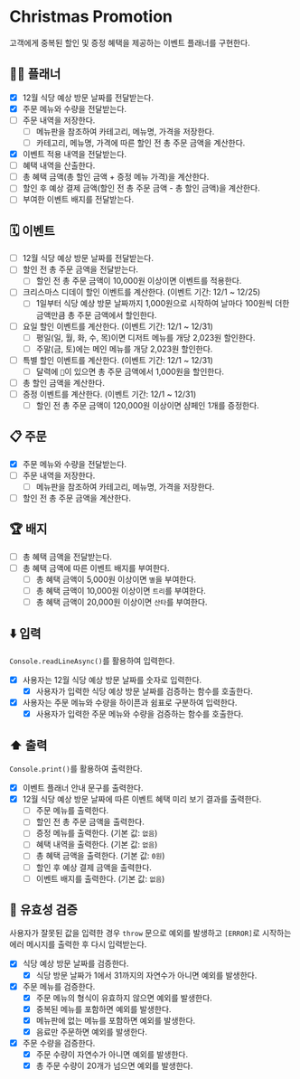 # Christmas Promotion

고객에게 중복된 할인 및 증정 혜택을 제공하는 이벤트 플래너를 구현한다.

## 💁‍♀️ 플래너

- [x] 12월 식당 예상 방문 날짜를 전달받는다.
- [x] 주문 메뉴와 수량을 전달받는다.
- [ ] 주문 내역을 저장한다.
  - [ ] 메뉴판을 참조하여 카테고리, 메뉴명, 가격을 저장한다.
  - [ ] 카테고리, 메뉴명, 가격에 따른 할인 전 총 주문 금액을 계산한다.
- [x] 이벤트 적용 내역을 전달받는다.
- [ ] 혜택 내역을 산출한다.
- [ ] 총 혜택 금액(총 할인 금액 + 증정 메뉴 가격)을 계산한다.
- [ ] 할인 후 예상 결제 금액(할인 전 총 주문 금액 - 총 할인 금액)을 계산한다.
- [ ] 부여한 이벤트 배지를 전달받는다.

## 🗓️ 이벤트

- [ ] 12월 식당 예상 방문 날짜를 전달받는다.
- [ ] 할인 전 총 주문 금액을 전달받는다.
  - [ ] 할인 전 총 주문 금액이 10,000원 이상이면 이벤트를 적용한다.
- [ ] 크리스마스 디데이 할인 이벤트를 계산한다. (이벤트 기간: 12/1 ~ 12/25)
  - [ ] 1일부터 식당 예상 방문 날짜까지 1,000원으로 시작하여 날마다 100원씩 더한 금액만큼 총 주문 금액에서 할인한다.
- [ ] 요일 할인 이벤트를 계산한다. (이벤트 기간: 12/1 ~ 12/31)
  - [ ] 평일(일, 월, 화, 수, 목)이면 디저트 메뉴를 개당 2,023원 할인한다.
  - [ ] 주말(금, 토)에는 메인 메뉴를 개당 2,023원 할인한다.
- [ ] 특별 할인 이벤트를 계산한다. (이벤트 기간: 12/1 ~ 12/31)
  - [ ] 달력에 `🌟`이 있으면 총 주문 금액에서 1,000원을 할인한다.
- [ ] 총 할인 금액을 계산한다.
- [ ] 증정 이벤트를 계산한다. (이벤트 기간: 12/1 ~ 12/31)
  - [ ] 할인 전 총 주문 금액이 120,000원 이상이면 샴페인 1개를 증정한다.

## 📋 주문

- [x] 주문 메뉴와 수량을 전달받는다.
- [ ] 주문 내역을 저장한다.
  - [ ] 메뉴판을 참조하여 카테고리, 메뉴명, 가격을 저장한다.
- [ ] 할인 전 총 주문 금액을 계산한다.

## 🏆 배지

- [ ] 총 혜택 금액을 전달받는다.
- [ ] 총 혜택 금액에 따른 이벤트 배지를 부여한다.
  - [ ] 총 혜택 금액이 5,000원 이상이면 `별`을 부여한다.
  - [ ] 총 혜택 금액이 10,000원 이상이면 `트리`를 부여한다.
  - [ ] 총 혜택 금액이 20,000원 이상이면 `산타`를 부여한다.

## ⬇️ 입력

`Console.readLineAsync()`를 활용하여 입력한다.

- [x] 사용자는 12월 식당 예상 방문 날짜를 숫자로 입력한다.
  - [x] 사용자가 입력한 식당 예상 방문 날짜를 검증하는 함수를 호출한다.
- [x] 사용자는 주문 메뉴와 수량을 하이픈과 쉼표로 구분하여 입력한다.
  - [x] 사용자가 입력한 주문 메뉴와 수량을 검증하는 함수를 호출한다.

## ⬆️ 출력

`Console.print()`를 활용하여 출력한다.

- [x] 이벤트 플래너 안내 문구를 출력한다.
- [x] 12월 식당 예상 방문 날짜에 따른 이벤트 혜택 미리 보기 결과를 출력한다.
  - [ ] 주문 메뉴를 출력한다.
  - [ ] 할인 전 총 주문 금액을 출력한다.
  - [ ] 증정 메뉴를 출력한다. (기본 값: `없음`)
  - [ ] 혜택 내역을 출력한다. (기본 값: `없음`)
  - [ ] 총 혜택 금액을 출력한다. (기본 값: `0원`)
  - [ ] 할인 후 예상 결제 금액을 출력한다.
  - [ ] 이벤트 배지를 출력한다. (기본 값: `없음`)

## 🐛 유효성 검증

사용자가 잘못된 값을 입력한 경우 `throw` 문으로 예외를 발생하고 `[ERROR]`로 시작하는 에러 메시지를 출력한 후 다시 입력받는다.

- [x] 식당 예상 방문 날짜를 검증한다.
  - [x] 식당 방문 날짜가 1에서 31까지의 자연수가 아니면 예외를 발생한다.
- [x] 주문 메뉴를 검증한다.
  - [x] 주문 메뉴의 형식이 유효하지 않으면 예외를 발생한다.
  - [x] 중복된 메뉴를 포함하면 예외를 발생한다.
  - [x] 메뉴판에 없는 메뉴를 포함하면 예외를 발생한다.
  - [x] 음료만 주문하면 예외를 발생한다.
- [x] 주문 수량을 검증한다.
  - [x] 주문 수량이 자연수가 아니면 예외를 발생한다.
  - [x] 총 주문 수량이 20개가 넘으면 예외를 발생한다.
